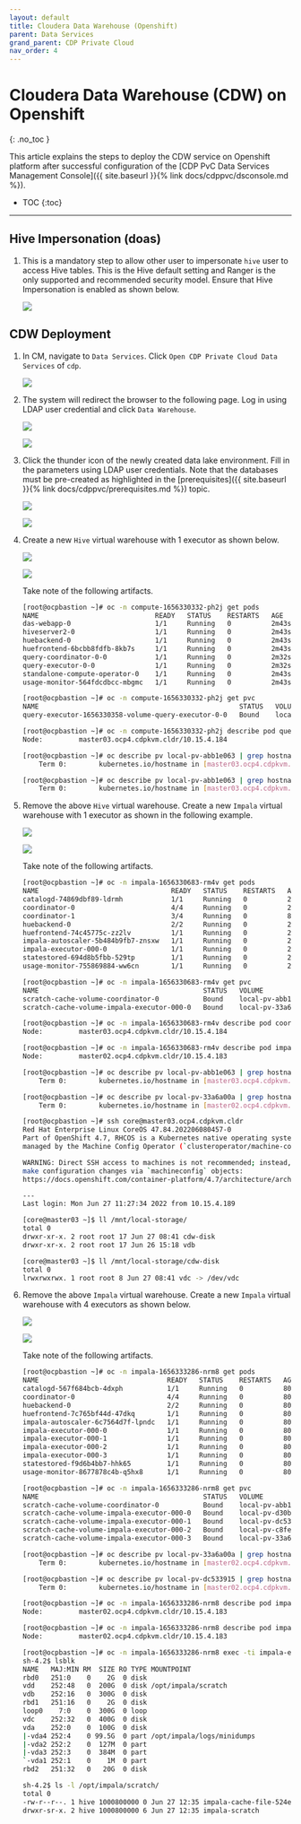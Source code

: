 ```yaml
---
layout: default
title: Cloudera Data Warehouse (Openshift)
parent: Data Services
grand_parent: CDP Private Cloud
nav_order: 4
---
```


# Cloudera Data Warehouse (CDW) on Openshift
{: .no_toc }

This article explains the steps to deploy the CDW service on Openshift platform after successful configuration of the [CDP PvC Data Services Management Console]({{ site.baseurl }}{% link docs/cdppvc/dsconsole.md %}).

- TOC
{:toc}

---  


## Hive Impersonation (doas)

1. This is a mandatory step to allow other user to impersonate `hive` user to access Hive tables. This is the Hive default setting and Ranger is the only supported and recommended security model. Ensure that Hive Impersonation is enabled as shown below.

    ![](../../assets/images/cdw/hiveimpersonation.png)  


## CDW Deployment

1. In CM, navigate to `Data Services`. Click `Open CDP Private Cloud Data Services` of `cdp`. 

    ![](../../assets/images/ocp4/addocp10.png) 
    
2. The system will redirect the browser to the following page. Log in using LDAP user credential and click `Data Warehouse`.   

    ![](../../assets/images/dsconsole/dslogin1.png)
    
    ![](../../assets/images/dsconsole/dslogin2.png)

3. Click the thunder icon of the newly created data lake environment. Fill in the parameters using LDAP user credentials. Note that the databases must be pre-created as highlighted in the [prerequisites]({{ site.baseurl }}{% link docs/cdppvc/prerequisites.md %}) topic. 

    ![](../../assets/images/ocp4/ocpcdw1.png)

    ![](../../assets/images/ocp4/ocpcdw2.png)
    
4. Create a new `Hive` virtual warehouse with 1 executor as shown below.

    ![](../../assets/images/ocp4/ocpcdw3.png) 

    ![](../../assets/images/ocp4/ocpcdw4.png) 

    Take note of the following artifacts.
    
    ```bash   
    [root@ocpbastion ~]# oc -n compute-1656330332-ph2j get pods
    NAME                             READY   STATUS    RESTARTS   AGE
    das-webapp-0                     1/1     Running   0          2m43s
    hiveserver2-0                    1/1     Running   0          2m43s
    huebackend-0                     1/1     Running   0          2m43s
    huefrontend-6bcbb8fdfb-8kb7s     1/1     Running   0          2m43s
    query-coordinator-0-0            1/1     Running   0          2m32s
    query-executor-0-0               1/1     Running   0          2m32s
    standalone-compute-operator-0    1/1     Running   0          2m43s
    usage-monitor-564fdcdbcc-mbgmc   1/1     Running   0          2m43s

    [root@ocpbastion ~]# oc -n compute-1656330332-ph2j get pvc
    NAME                                                  STATUS   VOLUME              CAPACITY   ACCESS MODES   STORAGECLASS   AGE
    query-executor-1656330358-volume-query-executor-0-0   Bound    local-pv-abb1e063   400Gi      RWO            cdw-disk       2m34s

    [root@ocpbastion ~]# oc -n compute-1656330332-ph2j describe pod query-executor-0-0 | grep Node:
    Node:         master03.ocp4.cdpkvm.cldr/10.15.4.184

    [root@ocpbastion ~]# oc describe pv local-pv-abb1e063 | grep hostname
        Term 0:        kubernetes.io/hostname in [master03.ocp4.cdpkvm.cldr]

    [root@ocpbastion ~]# oc describe pv local-pv-abb1e063 | grep hostname
        Term 0:        kubernetes.io/hostname in [master03.ocp4.cdpkvm.cldr]
    ```
    
5. Remove the above `Hive` virtual warehouse. Create a new `Impala` virtual warehouse with 1 executor as shown in the following example.

    ![](../../assets/images/ocp4/ocpcdw5.png) 
    
    ![](../../assets/images/ocp4/ocpcdw6.png) 
    
    Take note of the following artifacts.
    
    ```bash    
    [root@ocpbastion ~]# oc -n impala-1656330683-rm4v get pods
    NAME                                 READY   STATUS    RESTARTS   AGE
    catalogd-74869dbf89-ldrmh            1/1     Running   0          2m2s
    coordinator-0                        4/4     Running   0          2m2s
    coordinator-1                        3/4     Running   0          80s
    huebackend-0                         2/2     Running   0          2m2s
    huefrontend-74c45775c-zz2lv          1/1     Running   0          2m2s
    impala-autoscaler-5b484b9fb7-znsxw   1/1     Running   0          2m1s
    impala-executor-000-0                1/1     Running   0          2m2s
    statestored-694d8b5fbb-529tp         1/1     Running   0          2m2s
    usage-monitor-755869884-ww6cn        1/1     Running   0          2m2s

    [root@ocpbastion ~]# oc -n impala-1656330683-rm4v get pvc
    NAME                                         STATUS   VOLUME              CAPACITY   ACCESS MODES   STORAGECLASS   AGE
    scratch-cache-volume-coordinator-0           Bound    local-pv-abb1e063   400Gi      RWO            cdw-disk       9s
    scratch-cache-volume-impala-executor-000-0   Bound    local-pv-33a6a00a   400Gi      RWO            cdw-disk       9s

    [root@ocpbastion ~]# oc -n impala-1656330683-rm4v describe pod coordinator-0 | grep Node:
    Node:         master03.ocp4.cdpkvm.cldr/10.15.4.184
    
    [root@ocpbastion ~]# oc -n impala-1656330683-rm4v describe pod impala-executor-000-0 | grep Node:
    Node:         master02.ocp4.cdpkvm.cldr/10.15.4.183
    
    [root@ocpbastion ~]# oc describe pv local-pv-abb1e063 | grep hostname
        Term 0:        kubernetes.io/hostname in [master03.ocp4.cdpkvm.cldr]
   
    [root@ocpbastion ~]# oc describe pv local-pv-33a6a00a | grep hostname
        Term 0:        kubernetes.io/hostname in [master02.ocp4.cdpkvm.cldr]

    [root@ocpbastion ~]# ssh core@master03.ocp4.cdpkvm.cldr
    Red Hat Enterprise Linux CoreOS 47.84.202206080457-0    
    Part of OpenShift 4.7, RHCOS is a Kubernetes native operating system
    managed by the Machine Config Operator (`clusteroperator/machine-config`).

    WARNING: Direct SSH access to machines is not recommended; instead,
    make configuration changes via `machineconfig` objects:
    https://docs.openshift.com/container-platform/4.7/architecture/architecture-rhcos.html

    ---
    Last login: Mon Jun 27 11:27:34 2022 from 10.15.4.189

    [core@master03 ~]$ ll /mnt/local-storage/
    total 0
    drwxr-xr-x. 2 root root 17 Jun 27 08:41 cdw-disk
    drwxr-xr-x. 2 root root 17 Jun 26 15:18 vdb
    
    [core@master03 ~]$ ll /mnt/local-storage/cdw-disk
    total 0
    lrwxrwxrwx. 1 root root 8 Jun 27 08:41 vdc -> /dev/vdc                                             cdw-disk                               11m
    ```

6. Remove the above `Impala` virtual warehouse. Create a new `Impala` virtual warehouse with 4 executors as shown below.
    
    ![](../../assets/images/ocp4/ocpcdw7.png) 
    
    ![](../../assets/images/ocp4/ocpcdw8.png) 
    
    Take note of the following artifacts.
    
    ```bash    
    [root@ocpbastion ~]# oc -n impala-1656333286-nrm8 get pods
    NAME                                READY   STATUS    RESTARTS   AGE
    catalogd-567f684bcb-4dxph           1/1     Running   0          80s
    coordinator-0                       4/4     Running   0          80s
    huebackend-0                        2/2     Running   0          80s
    huefrontend-7c765bf44d-47dkq        1/1     Running   0          80s
    impala-autoscaler-6c7564d7f-lpndc   1/1     Running   0          80s
    impala-executor-000-0               1/1     Running   0          80s
    impala-executor-000-1               1/1     Running   0          80s
    impala-executor-000-2               1/1     Running   0          80s
    impala-executor-000-3               1/1     Running   0          80s
    statestored-f9d6b4bb7-hhk65         1/1     Running   0          80s
    usage-monitor-8677878c4b-q5hx8      1/1     Running   0          80s
    
    [root@ocpbastion ~]# oc -n impala-1656333286-nrm8 get pvc
    NAME                                         STATUS   VOLUME              CAPACITY   ACCESS MODES   STORAGECLASS   AGE
    scratch-cache-volume-coordinator-0           Bound    local-pv-abb1e063   400Gi      RWO            cdw-disk       103s
    scratch-cache-volume-impala-executor-000-0   Bound    local-pv-d30bd8ac   200Gi      RWO            cdw-disk       103s
    scratch-cache-volume-impala-executor-000-1   Bound    local-pv-dc533915   200Gi      RWO            cdw-disk       103s
    scratch-cache-volume-impala-executor-000-2   Bound    local-pv-c8fe6eea   200Gi      RWO            cdw-disk       103s
    scratch-cache-volume-impala-executor-000-3   Bound    local-pv-33a6a00a   400Gi      RWO            cdw-disk       103s

    [root@ocpbastion ~]# oc describe pv local-pv-33a6a00a | grep hostname
        Term 0:        kubernetes.io/hostname in [master02.ocp4.cdpkvm.cldr]

    [root@ocpbastion ~]# oc describe pv local-pv-dc533915 | grep hostname
        Term 0:        kubernetes.io/hostname in [master02.ocp4.cdpkvm.cldr]
    
    [root@ocpbastion ~]# oc -n impala-1656333286-nrm8 describe pod impala-executor-000-1 | grep Node:
    Node:         master02.ocp4.cdpkvm.cldr/10.15.4.183

    [root@ocpbastion ~]# oc -n impala-1656333286-nrm8 describe pod impala-executor-000-3 | grep Node:
    Node:         master02.ocp4.cdpkvm.cldr/10.15.4.183

    [root@ocpbastion ~]# oc -n impala-1656333286-nrm8 exec -ti impala-executor-000-1 -- /bin/sh
    sh-4.2$ lsblk
    NAME   MAJ:MIN RM  SIZE RO TYPE MOUNTPOINT
    rbd0   251:0    0    2G  0 disk 
    vdd    252:48   0  200G  0 disk /opt/impala/scratch
    vdb    252:16   0  300G  0 disk 
    rbd1   251:16   0    2G  0 disk 
    loop0    7:0    0  300G  0 loop 
    vdc    252:32   0  400G  0 disk 
    vda    252:0    0  100G  0 disk 
    |-vda4 252:4    0 99.5G  0 part /opt/impala/logs/minidumps
    |-vda2 252:2    0  127M  0 part 
    |-vda3 252:3    0  384M  0 part 
    `-vda1 252:1    0    1M  0 part 
    rbd2   251:32   0   20G  0 disk 

    sh-4.2$ ls -l /opt/impala/scratch/
    total 0
    -rw-r--r--. 1 hive 1000800000 0 Jun 27 12:35 impala-cache-file-524e9102ab341ef1:1917da93c3905ab4
    drwxr-sr-x. 2 hive 1000800000 6 Jun 27 12:35 impala-scratch
    ```


    
  
